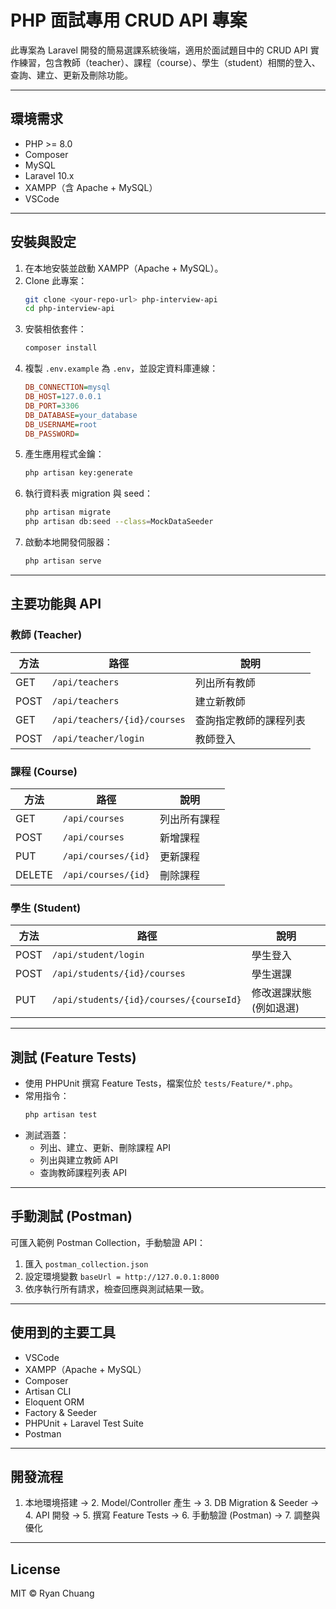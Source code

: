 # PHP 面試專用 CRUD API 專案

此專案為 Laravel 開發的簡易選課系統後端，適用於面試題目中的 CRUD API 實作練習，包含教師（teacher）、課程（course）、學生（student）相關的登入、查詢、建立、更新及刪除功能。

---

## 環境需求

- PHP >= 8.0
- Composer
- MySQL
- Laravel 10.x
- XAMPP（含 Apache + MySQL）
- VSCode

---

## 安裝與設定

1. 在本地安裝並啟動 XAMPP（Apache + MySQL）。
2. Clone 此專案：
   ```bash
   git clone <your-repo-url> php-interview-api
   cd php-interview-api
   ```
3. 安裝相依套件：
   ```bash
   composer install
   ```
4. 複製 `.env.example` 為 `.env`，並設定資料庫連線：
   ```ini
   DB_CONNECTION=mysql
   DB_HOST=127.0.0.1
   DB_PORT=3306
   DB_DATABASE=your_database
   DB_USERNAME=root
   DB_PASSWORD=
   ```
5. 產生應用程式金鑰：
   ```bash
   php artisan key:generate
   ```
6. 執行資料表 migration 與 seed：
   ```bash
   php artisan migrate
   php artisan db:seed --class=MockDataSeeder
   ```
7. 啟動本地開發伺服器：
   ```bash
   php artisan serve
   ```

---

## 主要功能與 API

### 教師 (Teacher)

| 方法   | 路徑                             | 說明                   |
| ------ | -------------------------------- | ---------------------- |
| GET    | `/api/teachers`                  | 列出所有教師           |
| POST   | `/api/teachers`                  | 建立新教師             |
| GET    | `/api/teachers/{id}/courses`     | 查詢指定教師的課程列表 |
| POST   | `/api/teacher/login`             | 教師登入               |

### 課程 (Course)

| 方法   | 路徑                         | 說明             |
| ------ | ---------------------------- | ---------------- |
| GET    | `/api/courses`               | 列出所有課程     |
| POST   | `/api/courses`               | 新增課程         |
| PUT    | `/api/courses/{id}`          | 更新課程         |
| DELETE | `/api/courses/{id}`          | 刪除課程         |

### 學生 (Student)

| 方法   | 路徑                                    | 說明                       |
| ------ | --------------------------------------- | -------------------------- |
| POST   | `/api/student/login`                    | 學生登入                   |
| POST   | `/api/students/{id}/courses`            | 學生選課                   |
| PUT    | `/api/students/{id}/courses/{courseId}` | 修改選課狀態 (例如退選)    |

---

## 測試 (Feature Tests)

- 使用 PHPUnit 撰寫 Feature Tests，檔案位於 `tests/Feature/*.php`。
- 常用指令：
  ```bash
  php artisan test
  ```
- 測試涵蓋：
  - 列出、建立、更新、刪除課程 API
  - 列出與建立教師 API
  - 查詢教師課程列表 API

---

## 手動測試 (Postman)

可匯入範例 Postman Collection，手動驗證 API：
1. 匯入 `postman_collection.json`
2. 設定環境變數 `baseUrl = http://127.0.0.1:8000`
3. 依序執行所有請求，檢查回應與測試結果一致。

---

## 使用到的主要工具

- VSCode
- XAMPP（Apache + MySQL）
- Composer
- Artisan CLI
- Eloquent ORM
- Factory & Seeder
- PHPUnit + Laravel Test Suite
- Postman

---

## 開發流程

1. 本地環境搭建 → 2. Model/Controller 產生 → 3. DB Migration & Seeder → 4. API 開發 → 5. 撰寫 Feature Tests → 6. 手動驗證 (Postman) → 7. 調整與優化

---

## License

MIT © Ryan Chuang

